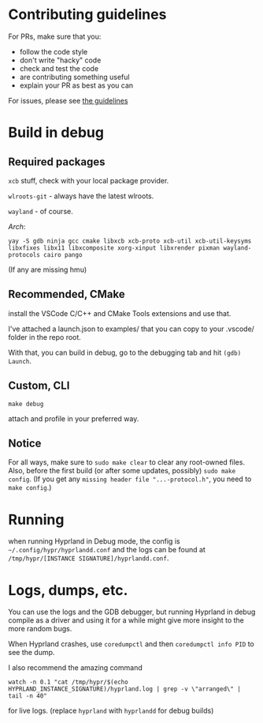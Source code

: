 # Contributing guidelines

For PRs, make sure that you:

- follow the code style
- don't write "hacky" code
- check and test the code
- are contributing something useful
- explain your PR as best as you can

For issues, please see
[the guidelines](https://github.com/hyprwm/Hyprland/blob/main/docs/ISSUE_GUIDELINES.md)

# Build in debug

## Required packages

`xcb` stuff, check with your local package provider.

`wlroots-git` - always have the latest wlroots.

`wayland` - of course.

*Arch*:

`yay -S gdb ninja gcc cmake libxcb xcb-proto xcb-util xcb-util-keysyms libxfixes libx11 libxcomposite xorg-xinput libxrender pixman wayland-protocols cairo pango`

(If any are missing hmu)

## Recommended, CMake

install the VSCode C/C++ and CMake Tools extensions and use that.

I've attached a launch.json to examples/ that you can copy to your .vscode/
folder in the repo root.

With that, you can build in debug, go to the debugging tab and hit
`(gdb) Launch`.

## Custom, CLI

`make debug`

attach and profile in your preferred way.

## Notice

For all ways, make sure to `sudo make clear` to clear any root-owned files.
Also, before the first build (or after some updates, possibly)
`sudo make config`. (If you get any `missing header file "...-protocol.h"`, you
need to `make config`.)

# Running

when running Hyprland in Debug mode, the config is
`~/.config/hypr/hyprlandd.conf` and the logs can be found at
`/tmp/hypr/[INSTANCE SIGNATURE]/hyprlandd.conf`.

# Logs, dumps, etc.

You can use the logs and the GDB debugger, but running Hyprland in debug compile
as a driver and using it for a while might give more insight to the more random
bugs.

When Hyprland crashes, use `coredumpctl` and then `coredumpctl info PID` to see
the dump.

I also recommend the amazing command

`watch -n 0.1 "cat /tmp/hypr/$(echo HYPRLAND_INSTANCE_SIGNATURE)/hyprland.log | grep -v \"arranged\" | tail -n 40"`

for live logs. (replace `hyprland` with `hyprlandd` for debug builds)
